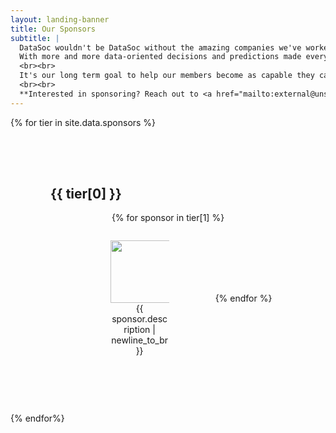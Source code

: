 ```yaml
---
layout: landing-banner
title: Our Sponsors
subtitle: |
  DataSoc wouldn't be DataSoc without the amazing companies we've worked with throughout our journey as a society.
  With more and more data-oriented decisions and predictions made everyday, the demand for talented Data Science graduates is growing.
  <br><br>
  It's our long term goal to help our members become as capable they can be, and it wouldn't be possible without the continued support from industry.
  <br><br>
  **Interested in sponsoring? Reach out to <a href="mailto:external@unswdata.com" style="text-decoration: underline dotted">external@unswdata.com</a>**
---
```


<style>

img {
    width:  200px;
    height: 100px;
    object-fit: scale-down;
}

.sponsor-figure {
    padding: 1.25rem 0.625rem;
    flex: 1 0 180px;
    margin: 2% 4rem;
    max-width: 25%;
}

@media (max-width: 700px) {
    .sponsor-figure {
        flex: 1 0 180px;
        margin: 0% 4rem;
        max-width: 60%;

        /* Displaying logo figures */
        display: flex;
        flex-direction: column;
        justify-content: center;
    }
}

@media (max-width: 400px) {
    .sponsor-figure {
        flex: 1 0 180px;
        margin: 0% 4rem;
        max-width: 100%;

        /* Displaying logo figures */
        display: flex;
        flex-direction: column;
        justify-content: center;
    }
}

.sponsor_info {
    text-align: center;
}

.separator {
    padding: 4rem;
}

.columns-is-vcentered-sponsor-figure-container {
    display: flex;
    flex-flow: row wrap;
    justify-content: center;
    align-items: center;
}

</style>

<div class="hero-body">
  <!--Sponsors -->
  {% for tier in site.data.sponsors %}
    <div class="separator">
        <div class="container">
        <div class="section-title-wrapper">
            <h2 class="title is-1 centered">{{ tier[0] }}</h2>
            <div class="columns-is-vcentered-sponsor-figure-container">
                {% for sponsor in tier[1] %}
                    <div class="column sponsor-figure">
                        <div class="sponsor_icon">
                            <a href="{{ sponsor.link }}" target="_blank">
                                <img src="{{ sponsor.icon }}">
                            </a>
                        </div>
                        <div class="sponsor_info">
                            {{ sponsor.description | newline_to_br}}
                        </div>
                    </div>
                {% endfor %}
            </div>
        </div>
        </div>
    </div>
  {% endfor%}
</div>